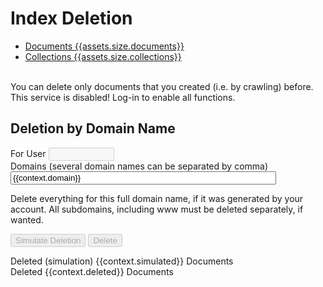 # Index Deletion

<ul class="nav nav-pills" role="tablist">
  <li role="presentation" class="active"><a href="#">Documents <span class="badge">{{assets.size.documents}}</span></a></li>
  <li role="presentation" class="active"><a href="#">Collections <span class="badge">{{assets.size.collections}}</span></a></li>
</ul>

<br>
You can delete only documents that you created (i.e. by crawling) before.

<div id="DisabledWarning" class="alert alert-danger" role="alert">This service is disabled! Log-in to enable all functions.</div>

## Deletion by Domain Name
<form action=".">
<div class="form-group" id="forUserDiv">
    <label for="forUser">For User</label>
    <input class="form-control" name="forUser" id="forUser" type="text" size="10" maxlength="10" value="" disabled/>
</div>

<div class="form-group">
    <label for="domain">Domains (several domain names can be separated by comma)</label>
    <input class="form-control" name="domain" id="domain" type="text" size="50" maxlength="256" value="{{context.domain}}" placeholder="demo-domain-name.org"/>
    <p class="help-block">Delete everything for this full domain name, if it was generated by your account. All subdomains, including www must be deleted separately, if wanted.</p>
</div>

<button type="submit" name="DomainSimulateDeletion" value="Simulate Deletion" id="DomainSimulateDeletion" class="btn btn-info" disabled/>Simulate Deletion</button>
<button type="submit" name="DomainDelete" value="Delete" id="DomainDelete" class="btn btn-danger" disabled/>Delete</button>
</form>

<p>
<div id="SimulatedSuccess" class="alert alert-info" role="alert">Deleted (simulation) {{context.simulated}} Documents</div>
<div id="DeleteSuccess" class="alert alert-warning" role="alert">Deleted {{context.deleted}} Documents</div>
</p>

<script>
document.getElementById("forUser").value = "{{context.forUser}}";
document.getElementById("forUser").disabled = {{context.forUser_disabled}};
if ({{context.forUser_disabled}}) document.getElementById("forUserDiv").remove();
document.getElementById("DomainSimulateDeletion").disabled = {{context.domain_simulate_disabled}};
document.getElementById("DomainDelete").disabled = {{context.domain_delete_disabled}};
if (!{{context.domain_delete_disabled}}) document.getElementById("DisabledWarning").remove();
if ({{context.simulated}} == 0) document.getElementById("SimulatedSuccess").remove();
if ({{context.deleted}} == 0) document.getElementById("DeleteSuccess").remove();
</script>